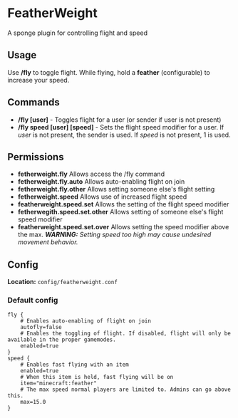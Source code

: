 # FeatherWeight
A sponge plugin for controlling flight and speed

## Usage
Use **/fly** to toggle flight. While flying, hold a **feather** (configurable) to increase your speed. 

## Commands
* **/fly [user]** - Toggles flight for a user (or sender if  user is not present)
* **/fly speed [user] [speed]** - Sets the flight speed modifier for a user. If *user* is not present, the sender is used. If *speed* is not present, 1 is used.

## Permissions
* **fetherweight.fly** Allows access the /fly command
* **fetherweight.fly.auto** Allows auto-enabling flight on join
* **fetherweight.fly.other** Allows setting someone else's flight setting
* **fetherweight.speed** Allows use of increased flight speed
* **featherweight.speed.set** Allows the setting of the flight speed modifier
* **fetherwegith.speed.set.other** Allows setting of someone else's flight speed modifier
* **featherweight.speed.set.over** Allows setting the speed modifier above the max. ***WARNING:** Setting speed too high may cause undesired movement behavior.*

## Config
**Location:** `config/featherweight.conf`

### Default config
```
fly {
    # Enables auto-enabling of flight on join
    autofly=false
    # Enables the toggling of flight. If disabled, flight will only be available in the proper gamemodes.
    enabled=true
}
speed {
    # Enables fast flying with an item
    enabled=true
    # When this item is held, fast flying will be on
    item="minecraft:feather"
    # The max speed normal players are limited to. Admins can go above this.
    max=15.0
}
```
